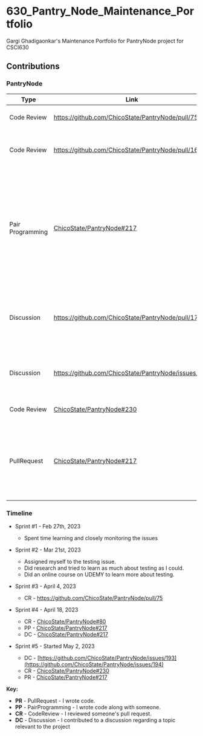 # 630_Pantry_Node_Maintenance_Portfolio
Gargi Ghadigaonkar's Maintenance Portfolio for PantryNode project for CSCI630

## Contributions


### PantryNode

| Type       | Link                     | Notes                                      |
|------------|--------------------------|--------------------------------------------|
| Code Review | https://github.com/ChicoState/PantryNode/pull/75 | Reviewed a peer's pull request |
| Code Review | https://github.com/ChicoState/PantryNode/pull/166 | Reviewed the frontend placeholder tests added by my peers |
| Pair Programming | [ChicoState/PantryNode#217](https://github.com/ChicoState/PantryNode/pull/179) | Wored alongside a peer to implement Coverage report analysis and changes to readme. Pushed commits ot main regarding the same|
| Discussion | https://github.com/ChicoState/PantryNode/pull/179 | Contributed to discussions regarding the coverage report generation |
| Discussion | https://github.com/ChicoState/PantryNode/issues/194 | Chewed over how to handle this issue with my teammates |
| Code Review | [ChicoState/PantryNode#230](https://github.com/ChicoState/PantryNode/pull/244) | Reviewed a peer's contribution |
| PullRequest | [ChicoState/PantryNode#217](https://github.com/ChicoState/PantryNode/pull/253) | Added a test PR to check the functionality of the features I am working on ( this is still in progress) |




### Timeline

* Sprint #1 - Feb 27th, 2023
  - Spent time learning and closely monitoring the issues
  
* Sprint #2 - Mar 21st, 2023
  - Assigned myself to the testing issue. 
  - Did research and tried to learn as much about testing as I could.
  - Did an online course on UDEMY to learn more about testing.
  
 * Sprint #3 - April 4, 2023
   - CR - https://github.com/ChicoState/PantryNode/pull/75
   
 * Sprint #4 - April 18, 2023
   - CR - [ChicoState/PantryNode#80](https://github.com/ChicoState/PantryNode/pull/166)
   - PP - [ChicoState/PantryNode#217](https://github.com/ChicoState/PantryNode/pull/179)
   - DC - [ChicoState/PantryNode#217](https://github.com/ChicoState/PantryNode/pull/179)
   
 * Sprint #5 - Started May 2, 2023
   - DC - [https://github.com/ChicoState/PantryNode/issues/193](https://github.com/ChicoState/PantryNode/issues/194)
   - CR - [ChicoState/PantryNode#230](https://github.com/ChicoState/PantryNode/pull/244)
   - PR - [ChicoState/PantryNode#217](https://github.com/ChicoState/PantryNode/pull/253)


**Key:**

- **PR** - PullRequest - I wrote code.
- **PP** - PairProgramming - I wrote code along with someone.
- **CR** - CodeReview - I reviewed someone's pull request.
- **DC** - Discussion - I contributed to a discussion regarding a topic relevant to the project
